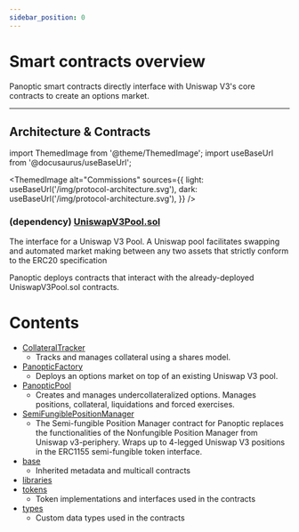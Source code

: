 ```yaml
---
sidebar_position: 0
---
```

# Smart contracts overview
Panoptic smart contracts directly interface with Uniswap V3's core contracts to create an options market.

---

## Architecture & Contracts

import ThemedImage from '@theme/ThemedImage';
import useBaseUrl from '@docusaurus/useBaseUrl';

<ThemedImage
  alt="Commissions"
  sources={{
    light: useBaseUrl('/img/protocol-architecture.svg'),
    dark: useBaseUrl('/img/protocol-architecture.svg'),
  }}
/>




### (dependency) [UniswapV3Pool.sol](https://docs.uniswap.org/protocol/reference/core/UniswapV3Pool)
The interface for a Uniswap V3 Pool. A Uniswap pool facilitates swapping and automated market making between any two assets that strictly conform to the ERC20 specification

Panoptic deploys contracts that interact with the already-deployed UniswapV3Pool.sol contracts.

# Contents
- [CollateralTracker](/docs/developers/contract.CollateralTracker.md)
  - Tracks and manages collateral using a shares model.
- [PanopticFactory](/docs/developers/contract.PanopticFactory.md)
  - Deploys an options market on top of an existing Uniswap V3 pool. 
- [PanopticPool](/docs/developers/contract.PanopticPool.md)
  - Creates and manages undercollateralized options. Manages positions, collateral, liquidations and forced exercises.
- [SemiFungiblePositionManager](/docs/developers/contract.SemiFungiblePositionManager.md)
  - The Semi-fungible Position Manager contract for Panoptic replaces the functionalities of the Nonfungible Position Manager from Uniswap v3-periphery. Wraps up to 4-legged Uniswap V3 positions in the ERC1155 semi-fungible token interface.
- [base](/docs/developers/base)
  - Inherited metadata and multicall contracts
- [libraries](/docs/developers/libraries)
- [tokens](/docs/developers/tokens)
  - Token implementations and interfaces used in the contracts
- [types](/docs/developers/types)
  - Custom data types used in the contracts


